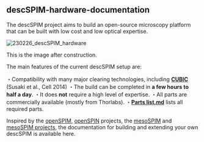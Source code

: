 ## descSPIM-hardware-documentation

The descSPIM project aims to build an open-source microscopy platform that can be built with low cost and low optical expertise.

![230226_descSPIM_hardware](https://user-images.githubusercontent.com/98086219/221413856-c2b866a3-955a-4e53-b62b-0597dc6fa1ba.jpg)

This is the image after construction. 

The main features of the current descSPIM setup are:

・Compatibility with many major clearing technologies, including **[CUBIC](https://www.tcichemicals.com/JP/en/search/?text=CUBIC)**  (Susaki et al., Cell
2014)
・The build can be completed in **a few hours to half a day**. 
・It does **not** require a high level of expertise. 
・All parts are commercially available (mostly from Thorlabs).
・**[Parts list.md](https://github.com/dbsb-juntendo/descSPIM/blob/main/Parts%20list.md)** lists all required parts.

Inspired by the [openSPIM](https://openspim.org/), [openSPIN](https://sites.google.com/site/openspinmicroscopy/?pli=1&authuser=1) projects, the [mesoSPIM](https://github.com/mesoSPIM) and [mesoSPIM projects](https://mesospim.org/), the documentation for building and extending your own descSPIM is available here.
